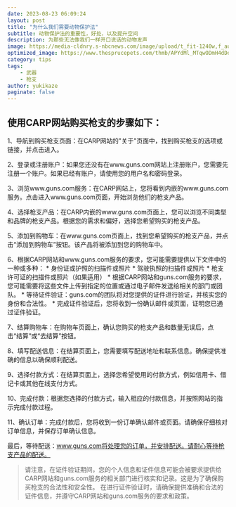 ```yaml
---
date: 2023-08-23 06:09:24
layout: post
title: "为什么我们需要动物保护法"
subtitle: 动物保护法的重要性，好处，以及提升空间
description: 为那些无法像我们一样开口说话的动物发声
image: https://media-cldnry.s-nbcnews.com/image/upload/t_fit-1240w,f_auto,q_auto:best/rockcms/2022-07/220726-cat-theo-elise-ew-636p-6cd3b0.jpg
optimized_image: https://www.thesprucepets.com/thmb/APYdMl_MTqwODmH4dDqaY5q0UoE=/750x0/filters:no_upscale():max_bytes(150000):strip_icc():format(webp)/all-about-tabby-cats-552489-hero-a23a9118af8c477b914a0a1570d4f787.jpg
category: tips
tags:
    - 武器
    - 枪支
author: yukikaze
paginate: false
---
```


## 使用CARP网站购买枪支的步骤如下：

1、导航到购买枪支页面：在CARP网站的"关于"页面中，找到购买枪支的选项或链接，并点击进入。

2、登录或注册账户：如果您还没有在www.guns.com网站上注册账户，您需要先注册一个账户。如果已经有账户，请使用您的用户名和密码登录。

3、浏览www.guns.com服务：在CARP网站上，您将看到内嵌的www.guns.com服务。点击进入www.guns.com页面，开始浏览他们的枪支产品。

4、选择枪支产品：在CARP内嵌的www.guns.com页面上，您可以浏览不同类型和品牌的枪支产品。根据您的需求和偏好，选择您希望购买的枪支产品。

5、添加到购物车：在www.guns.com页面上，找到您希望购买的枪支产品，并点击“添加到购物车”按钮。该产品将被添加到您的购物车中。

6、根据CARP网站和www.guns.com服务的要求，您可能需要提供以下文件中的一种或多种：
    * 身份证或护照的扫描件或照片
    * 驾驶执照的扫描件或照片
    * 枪支许可证的扫描件或照片（如果适用）
    * 根据CARP网站和guns.com服务的要求，您可能需要将这些文件上传到指定的位置或通过电子邮件发送给相关的部门或团队。
    * 等待证件验证：guns.com的团队将对您提供的证件进行验证，并核实您的身份和合法性。
    * 完成证件验证后，您将收到一份确认邮件或页面，证明您已通过证件验证。

7、结算购物车：在购物车页面上，确认您购买的枪支产品和数量无误后，点击“结算”或“去结算”按钮。

8、填写配送信息：在结算页面上，您需要填写配送地址和联系信息。确保提供准确的信息以确保顺利配送。

9、选择付款方式：在结算页面上，选择您希望使用的付款方式，例如信用卡、借记卡或其他在线支付方式。

10、完成付款：根据您选择的付款方式，输入相应的付款信息，并按照网站的指示完成付款过程。

11、确认订单：完成付款后，您将收到一份订单确认邮件或页面。请确保仔细核对订单信息，并保存订单确认信息。

最后，等待配送：www.guns.com将处理您的订单，并安排配送。请耐心等待枪支产品的配送。

> 请注意，在证件验证期间，您的个人信息和证件信息可能会被要求提供给CARP网站和guns.com服务的相关部门进行核实和记录。这是为了确保购买枪支的合法性和安全性。
在进行证件验证时，请确保提供准确和合法的证件信息，并遵守CARP网站和guns.com服务的要求和政策。
